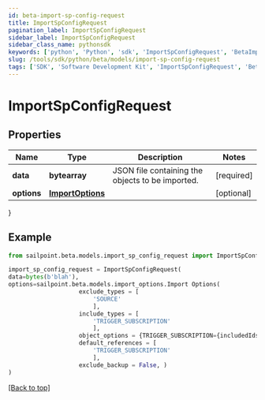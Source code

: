 ```yaml
---
id: beta-import-sp-config-request
title: ImportSpConfigRequest
pagination_label: ImportSpConfigRequest
sidebar_label: ImportSpConfigRequest
sidebar_class_name: pythonsdk
keywords: ['python', 'Python', 'sdk', 'ImportSpConfigRequest', 'BetaImportSpConfigRequest'] 
slug: /tools/sdk/python/beta/models/import-sp-config-request
tags: ['SDK', 'Software Development Kit', 'ImportSpConfigRequest', 'BetaImportSpConfigRequest']
---
```


# ImportSpConfigRequest


## Properties

Name | Type | Description | Notes
------------ | ------------- | ------------- | -------------
**data** | **bytearray** | JSON file containing the objects to be imported. | [required]
**options** | [**ImportOptions**](import-options) |  | [optional] 
}

## Example

```python
from sailpoint.beta.models.import_sp_config_request import ImportSpConfigRequest

import_sp_config_request = ImportSpConfigRequest(
data=bytes(b'blah'),
options=sailpoint.beta.models.import_options.Import Options(
                    exclude_types = [
                        'SOURCE'
                        ], 
                    include_types = [
                        'TRIGGER_SUBSCRIPTION'
                        ], 
                    object_options = {TRIGGER_SUBSCRIPTION={includedIds=[be9e116d-08e1-49fc-ab7f-fa585e96c9e4], includedNames=[Test 2]}}, 
                    default_references = [
                        'TRIGGER_SUBSCRIPTION'
                        ], 
                    exclude_backup = False, )
)

```
[[Back to top]](#) 

